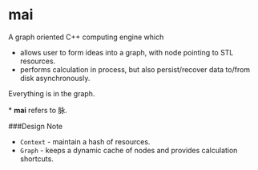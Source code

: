 # mai

A graph oriented C++ computing engine which
* allows user to form ideas into a graph, with node pointing to STL resources.
* performs calculation in process, but also persist/recover data to/from disk asynchronously.

Everything is in the graph.

\* **mai** refers to 脉. 


###Design Note
- `Context` - maintain a hash of resources.
- `Graph` - keeps a dynamic cache of nodes and provides calculation shortcuts.